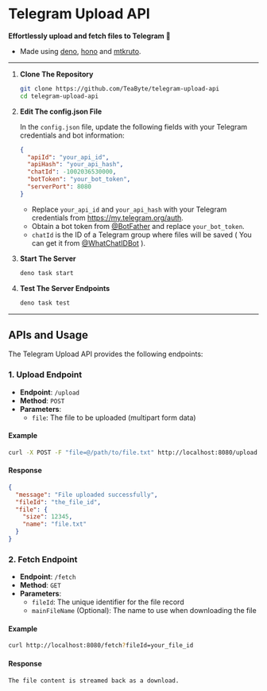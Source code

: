 # Telegram Upload API

**Effortlessly upload and fetch files to Telegram 🚀**

- Made using [deno](https://deno.land/), [hono](https://hono.dev/) and [mtkruto](https://mtkruto.deno.dev/).

---

1. **Clone The Repository**

   ```sh
   git clone https://github.com/TeaByte/telegram-upload-api
   cd telegram-upload-api
   ```

2. **Edit The config.json File**

   In the `config.json` file, update the following fields with your Telegram credentials and bot information:

   ```json
   {
     "apiId": "your_api_id",
     "apiHash": "your_api_hash",
     "chatId": -1002036530000,
     "botToken": "your_bot_token",
     "serverPort": 8080
   }
   ```

   - Replace `your_api_id` and `your_api_hash` with your Telegram credentials from https://my.telegram.org/auth.
   - Obtain a bot token from [@BotFather](https://t.me/BotFather) and replace `your_bot_token`.
   - `chatId` is the ID of a Telegram group where files will be saved ( You can get it from [@WhatChatIDBot](https://t.me/WhatChatIDBot) ).

3. **Start The Server**

   ```sh
   deno task start
   ```

4. **Test The Server Endpoints**

   ```sh
   deno task test
   ```

---

## APIs and Usage

The Telegram Upload API provides the following endpoints:

### 1. Upload Endpoint

- **Endpoint**: `/upload`
- **Method**: `POST`
- **Parameters**:
  - `file`: The file to be uploaded (multipart form data)

#### Example

```sh
curl -X POST -F "file=@/path/to/file.txt" http://localhost:8080/upload
```

#### Response

```json
{
  "message": "File uploaded successfully",
  "fileId": "the_file_id",
  "file": {
    "size": 12345,
    "name": "file.txt"
  }
}
```

### 2. Fetch Endpoint

- **Endpoint**: `/fetch`
- **Method**: `GET`
- **Parameters**:
  - `fileId`: The unique identifier for the file record
  - `mainFileName` (Optional): The name to use when downloading the file

#### Example

```sh
curl http://localhost:8080/fetch?fileId=your_file_id
```

#### Response

```
The file content is streamed back as a download.
```
